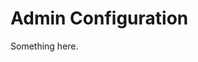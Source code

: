 [title]: # (Admin Configuration)
[tags]: # (XXX)
[priority]: # (10000)
# Admin Configuration
Something here.
